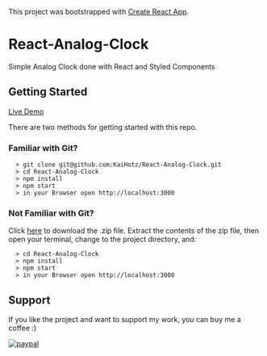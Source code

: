 This project was bootstrapped with [Create React App](https://github.com/facebook/create-react-app).

# React-Analog-Clock
Simple Analog Clock done with React and Styled Components

## Getting Started

[Live Demo](https://KaiHotz.github.io/React-Analog-Clock)

There are two methods for getting started with this repo.

### Familiar with Git?
```
  > git clone git@github.com:KaiHotz/React-Analog-Clock.git
  > cd React-Analog-Clock
  > npm install
  > npm start
  > in your Browser open http://localhost:3000
```

### Not Familiar with Git?
Click [here](https://github.com/KaiHotz/React-Analog-Clock/archive/master.zip) to download the .zip file.  Extract the contents of the zip file, then open your terminal, change to the project directory, and:
```
  > cd React-Analog-Clock
  > npm install
  > npm start
  > in your Browser open http://localhost:3000
```

## Support
If you like the project and want to support my work, you can buy me a coffee :)

[![paypal](https://img.shields.io/badge/donate-paypal-blue.svg)](https://paypal.me/kaihotz)
